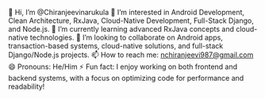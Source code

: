👋 Hi, I’m @Chiranjeevinarukula
👀 I’m interested in Android Development, Clean Architecture, RxJava, Cloud-Native Development, Full-Stack Django, and Node.js.
🌱 I’m currently learning advanced RxJava concepts and cloud-native technologies.
💞️ I’m looking to collaborate on Android apps, transaction-based systems, cloud-native solutions, and full-stack Django/Node.js projects.
📫 How to reach me: nchiranjeevi987@gmail.com
😄 Pronouns: He/Him
⚡ Fun fact: I enjoy working on both frontend and backend systems, with a focus on optimizing code for performance and readability!

<!---
Chiranjeevinarukula/Chiranjeevinarukula is a ✨ special ✨ repository because its `README.md` (this file) appears on your GitHub profile.
You can click the Preview link to take a look at your changes.
--->
